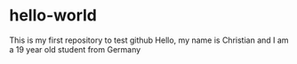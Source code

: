 # hello-world
This is my first repository to test github
Hello, my name is Christian and I am a 19 year old student from Germany
